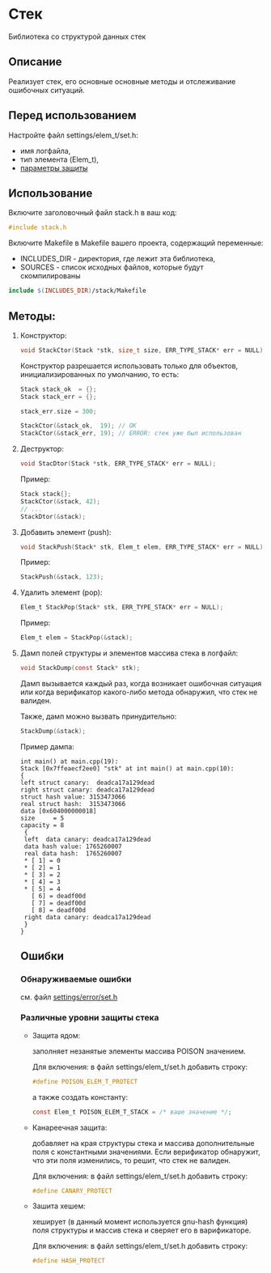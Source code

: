 # Стек
Библиотека со структурой данных стек
## Описание
Реализует стек, его основные основные методы и отслеживание ошибочных ситуаций.

## Перед использованием

Настройте файл settings/elem_t/set.h:

* имя логфайла,
* тип элемента (Elem_t),
* [параметры защиты](#Ошибки)

## Использование

Включите заголовочный файл stack.h в ваш код:

```c
#include stack.h
```

 Включите Makefile в Makefile вашего проекта, содержащий переменные:

* INCLUDES_DIR - директория, где лежит эта библиотека,
* SOURCES - список исходных файлов, которые будут скомпилированы

```makefile
include $(INCLUDES_DIR)/stack/Makefile
```



## Методы:

1. Конструктор:

   ``````c
   void StackCtor(Stack *stk, size_t size, ERR_TYPE_STACK* err = NULL);
   ``````

   Конструктор разрешается использовать только для объектов, инициализированных по умолчанию, то есть:

   ```c
   Stack stack_ok  = {};
   Stack stack_err = {};
   
   stack_err.size = 300;
   
   StackCtor(&stack_ok,  19); // OK
   StackCtor(&stack_err, 19); // ERROR: стек уже был использован
   ```

   

2. Деструктор:

   ``````c
   void StacDtor(Stack *stk, ERR_TYPE_STACK* err = NULL);
   ``````

   Пример:

   ```c
   Stack stack{};
   StackCtor(&stack, 42);
   // ...
   StackDtor(&stack);
   ```

   

3. Добавить элемент (push):

   ```c
   void StackPush(Stack* stk, Elem_t elem, ERR_TYPE_STACK* err = NULL);
   ```

   Пример:

   ```c
   StackPush(&stack, 123);
   ```

   

4. Удалить элемент (pop):

   ```c
   Elem_t StackPop(Stack* stk, ERR_TYPE_STACK* err = NULL);
   ```

   Пример:

   ```c
   Elem_t elem = StackPop(&stack);
   ```

   

5. Дамп полей структуры и элементов массива стека в логфайл:

   ```c
   void StackDump(const Stack* stk);
   ```

   Дамп вызывается каждый раз, когда возникает ошибочная ситуация или когда верификатор какого-либо метода обнаружил, что стек не валиден.

   Также, дамп можно вызвать принудительно:

   ```c
   StackDump(&stack);
   ```

   Пример дампа:

   ```
   int main() at main.cpp(19):
   Stack [0x7ffeaecf2ee0] "stk" at int main() at main.cpp(10):
   {
   left struct canary:  deadca17a129dead
   right struct canary: deadca17a129dead
   struct hash value: 3153473066
   real struct hash:  3153473066
   data [0x604000000018]
   size     = 5
   capacity = 8
   	{
   	left  data canary: deadca17a129dead
   	data hash value: 1765260007
   	real data hash:  1765260007
   	* [ 1] = 0
   	* [ 2] = 1
   	* [ 3] = 2
   	* [ 4] = 3
   	* [ 5] = 4
   	  [ 6] = deadf00d
   	  [ 7] = deadf00d
   	  [ 8] = deadf00d
   	right data canary: deadca17a129dead
   	}
   }
   ```

   ## Ошибки

   ### Обнаруживаемые ошибки

   см. файл [settings/error/set.h](./settings/error/set.h)

   ### Различные уровни защиты стека

   * Защита ядом:

     заполняет незанятые элементы массива POISON значением.
   
     Для включения: в файл settings/elem_t/set.h добавить строку:

     ```c
     #define POISON_ELEM_T_PROTECT
     ```
   
     а также создать константу:

     ```c
     const Elem_t POISON_ELEM_T_STACK = /* ваше значение */;
     ```

   * Канареечная защита:

     добавляет на края структуры стека и массива дополнительные поля с константными значениями. Если верификатор обнаружит, что эти поля изменились, то решит, что стек не валиден. 
   
     Для включения: в файл settings/elem_t/set.h добавить строку:

     ```c
     #define CANARY_PROTECT
     ```

   * Зашита хешем:

     хеширует (в данный момент используется gnu-hash функция) поля структуры и  массив стека и сверяет его в варификаторе.
   
     Для включения: в файл settings/elem_t/set.h добавить строку:

     ```c
     #define HASH_PROTECT
     ```